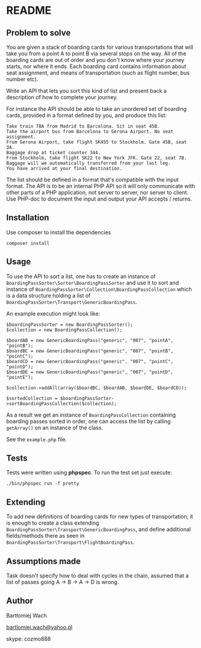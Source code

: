 README
==============

Problem to solve
----------------

You are given a stack of boarding cards for various transportations that will take you from a point A to point B via several stops on the way. All of the boarding cards are out of order and you don't know where your journey starts, nor where it ends. Each boarding card contains information about seat assignment, and means of transportation (such as flight number, bus number etc).

Write an API that lets you sort this kind of list and present back a description of how to complete your journey.

For instance the API should be able to take an unordered set of boarding cards, provided in a format defined by you, and produce this list:

    Take train 78A from Madrid to Barcelona. Sit in seat 45B.
    Take the airport bus from Barcelona to Gerona Airport. No seat assignment.
    From Gerona Airport, take flight SK455 to Stockholm. Gate 45B, seat 3A.
    Baggage drop at ticket counter 344.
    From Stockholm, take flight SK22 to New York JFK. Gate 22, seat 7B.
    Baggage will we automatically transferred from your last leg.
    You have arrived at your final destination.

The list should be defined in a format that's compatible with the input format. The API is to be an internal PHP API so it will only communicate with other parts of a PHP application, not server to server, nor server to client. Use PHP-doc to document the input and output your API accepts / returns.

Installation
------------

Use composer to install the dependencies

    composer install

Usage
-----

To use the API to sort a list, one has to create an instance of ```BoardingPassSorter\Sorter\BoardingPassSorter``` and use it to sort and instance of ```BoardingPassSorter\Collection\BoardingPassCollection``` which is a data structure holding a list of ```BoardingPassSorter\Transport\GenericBoardingPass```.

An example execution might look like:

    $boardingPassSorter = new BoardingPassSorter();
    $collection = new BoardingPassCollection();

    $boardAB = new GenericBoardingPass("generic", "007", "pointA", "pointB");
    $boardBC = new GenericBoardingPass("generic", "007", "pointB", "pointC");
    $boardCD = new GenericBoardingPass("generic", "007", "pointC", "pointD");
    $boardDE = new GenericBoardingPass("generic", "007", "pointD", "pointE");

    $collection->addAll(array($boardBC, $boardAB, $boardDE, $boardCD));

    $sortedCollection = $boardingPassSorter->sortBoardingPassCollection($collection);

As a result we get an instance of ```BoardingPassCollection``` containing boarding passes sorted in order, one can access the list by calling ```getArray()``` on an instance of the class.

See the ```example.php``` file.

Tests
-----

Tests were written using __phpspec__. To run the test set just execute:

``` 
./bin/phpspec run -f pretty
```

Extending
---------

To add new definitions of boarding cards for new types of transportation, it is enough to create a class extending ```BoardingPassSorter\Transport\GenericBoardingPass```,
and define additional fields/methods there as seen in ```BoardingPassSorter\Transport\FlightBoardingPass```.

Assumptions made
----------------

Task doesn't specify how to deal with cycles in the chain, assumed that a list of passes going A -> B -> A -> D is wrong.

Author
------

Bartłomiej Wach

bartlomiej.wach@yahoo.pl

skype: cozmo888
